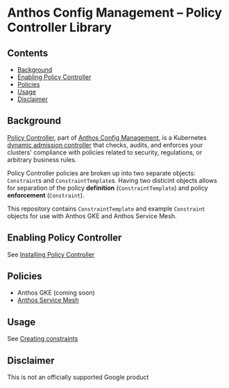 # Anthos Config Management – Policy Controller Library

## Contents
- [Background](#background)
- [Enabling Policy Controller](#enabling-policy-controller)
- [Policies](#policies)
- [Usage](#usage)
- [Disclaimer](#disclaimer)

## Background

[Policy Controller](https://cloud.google.com/anthos-config-management/docs/concepts/policy-controller), part of [Anthos Config Management](https://cloud.google.com/anthos-config-management/), is a Kubernetes [dynamic admission controller](https://kubernetes.io/docs/reference/access-authn-authz/extensible-admission-controllers/) that checks, audits, and enforces your clusters' compliance with policies related to security, regulations, or arbitrary business rules.

Policy Controller policies are broken up into two separate objects: `Constraint`s and `ConstraintTemplate`s. Having two disticint objects allows for separation of the policy **definition** (`ConstraintTemplate`) and policy **enforcement** (`Constraint`).

This repository contains `ConstraintTemplate` and example `Constraint` objects for use with Anthos GKE and Anthos Service Mesh.

## Enabling Policy Controller

See [Installing Policy Controller](https://cloud.google.com/anthos-config-management/docs/how-to/installing-policy-controller)

## Policies

- Anthos GKE (coming soon)
- [Anthos Service Mesh](/anthos-service-mesh)

## Usage

See [Creating constraints](https://cloud.google.com/anthos-config-management/docs/how-to/creating-constraints)

## Disclaimer

This is not an officially supported Google product
